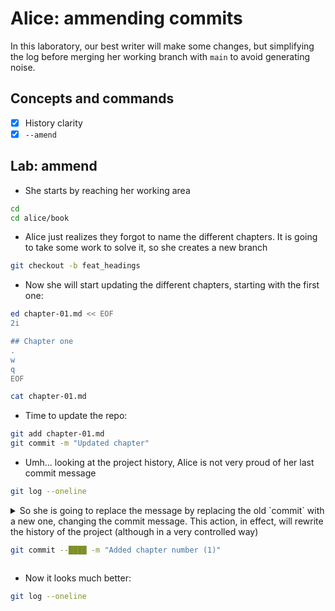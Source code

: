 # Alice: ammending commits

In this laboratory, our best writer will make some changes, but simplifying
the log before merging her working branch with `main` to avoid generating noise.

## Concepts and commands

- [x] History clarity
- [x] `--amend`

## Lab: ammend

* She starts by reaching her working area

```bash
cd
cd alice/book
```

* Alice just realizes they forgot to name the different chapters. It is going
to take some work to solve it, so she creates a new branch

```bash
git checkout -b feat_headings
```

* Now she will start updating the different chapters, starting with the first one:

```bash
ed chapter-01.md << EOF
2i

## Chapter one
.
w
q
EOF

cat chapter-01.md
```

* Time to update the repo:

```bash
git add chapter-01.md
git commit -m "Updated chapter"
```

* Umh... looking at the project history, Alice is not very proud of her last commit message

```bash
git log --oneline
```

<details>
<summary>
So she is going to replace the message by replacing the old `commit` with a new one, changing
the commit message. This action, in effect, will rewrite the history of the project (although
in a very controlled way)

```bash
git commit --████ -m "Added chapter number (1)"
```
</summary>

---
#### Solution

```bash
git commit --amend -m "Added chapter number (1)"
```

---
</details>

* Now it looks much better:

```bash
git log --oneline
```
